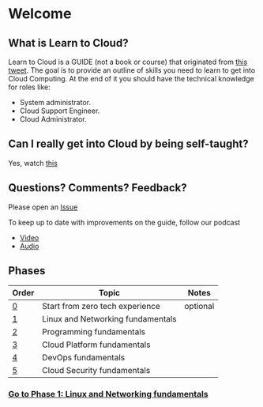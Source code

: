 # Welcome

## What is Learn to Cloud?

Learn to Cloud is a GUIDE (not a book or course) that originated from [this tweet](https://twitter.com/madebygps/status/1406258053427740672?lang=en). The goal is to provide an outline of skills you need to learn to get into Cloud Computing. At the end of it you should have the technical knowledge for roles like:

- System administrator.
- Cloud Support Engineer.
- Cloud Administrator.

## Can I really get into Cloud by being self-taught?

Yes, watch [this](https://youtu.be/kluKaLXJ2lg)
 
## Questions? Comments? Feedback?

Please open an [Issue](https://github.com/learntocloud/learn-to-cloud/issues)

To keep up to date with improvements on the guide, follow our podcast
- [Video](https://www.youtube.com/channel/UCbEDpkjQYiDn9XfssWGuyHQ)
- [Audio](https://randomcloudchats.transistor.fm/)

## Phases

| Order | Topic                           | Notes |
|-------|---------------------------------|-------------------|
| [0](phase0/README.md)  | Start from zero tech experience  | optional 
| [1](phase1/README.md)  | Linux and Networking fundamentals|
| [2](phase2/README.md)  | Programming fundamentals |          |
| [3](phase3/README.md)  | Cloud Platform fundamentals|           |
| [4](phase4/README.md)  | DevOps fundamentals         |          |
| [5](phase5/README.md)  | Cloud Security fundamentals|         | 







### [Go to Phase 1: Linux and Networking fundamentals](phase1/README.md)
